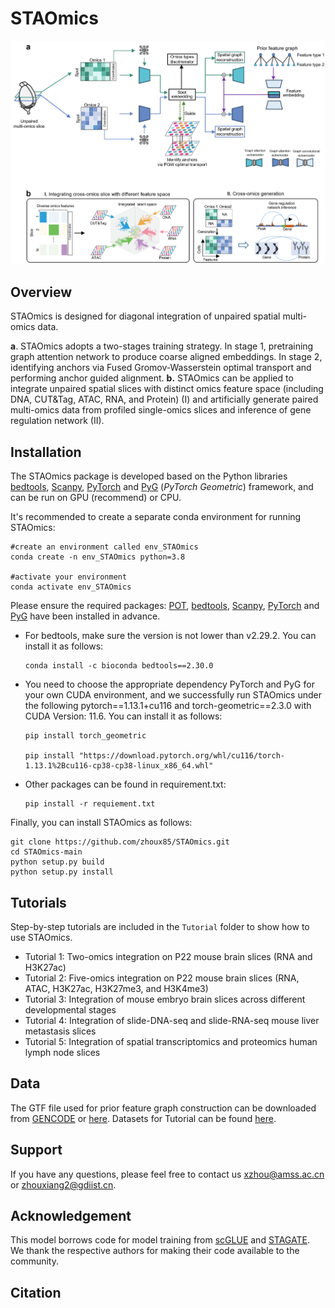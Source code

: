 # STAOmics

![](https://github.com/zhanglabtools/STAOmics/blob/main/STAOmics_overview.png)


## Overview

STAOmics is designed for diagonal integration of unpaired spatial multi-omics data.

**a**. STAOmics adopts a two-stages training strategy. In stage 1, pretraining graph attention network to produce coarse aligned embeddings. In stage 2, identifying anchors via Fused Gromov-Wasserstein optimal transport and performing anchor guided alignment. **b.** STAOmics can be applied to integrate unpaired spatial slices with distinct omics feature space (including DNA, CUT&Tag, ATAC, RNA, and Protein) (I) and artificially generate paired multi-omics data from profiled single-omics slices and inference of gene regulation network (II).



## Installation
The STAOmics package is developed based on the Python libraries [bedtools](https://anaconda.org/bioconda/bedtools), [Scanpy](https://scanpy.readthedocs.io/en/stable/), [PyTorch](https://pytorch.org/) and [PyG](https://github.com/pyg-team/pytorch_geometric) (*PyTorch Geometric*) framework, and can be run on GPU (recommend) or CPU.

It's recommended to create a separate conda environment for running STAOmics:

```
#create an environment called env_STAOmics
conda create -n env_STAOmics python=3.8

#activate your environment
conda activate env_STAOmics
```

Please ensure the required packages: [POT](https://pythonot.github.io/), [bedtools](https://anaconda.org/bioconda/bedtools), [Scanpy](https://scanpy.readthedocs.io/en/stable/), [PyTorch](https://pytorch.org/) and [PyG](https://github.com/pyg-team/pytorch_geometric) have been installed in advance.

- For bedtools, make sure the version is not lower than v2.29.2. You can install it as follows:

  ```
  conda install -c bioconda bedtools==2.30.0
  ```

- You need to choose the appropriate dependency PyTorch and PyG for your own CUDA environment, and we successfully run STAOmics under the following pytorch==1.13.1+cu116 and torch-geometric==2.3.0 with CUDA Version: 11.6. You can install it as follows:

  ```
  pip install torch_geometric
  
  pip install "https://download.pytorch.org/whl/cu116/torch-1.13.1%2Bcu116-cp38-cp38-linux_x86_64.whl"
  ```

- Other packages can be found in requirement.txt:

  ```
  pip install -r requiement.txt
  ```



Finally, you can install STAOmics as follows:

```
git clone https://github.com/zhoux85/STAOmics.git
cd STAOmics-main
python setup.py build
python setup.py install
```



## Tutorials

Step-by-step tutorials are included in the `Tutorial` folder to show how to use STAOmics. 

- Tutorial 1: Two-omics integration on P22 mouse brain slices (RNA and H3K27ac)
- Tutorial 2: Five-omics integration on P22 mouse brain slices (RNA, ATAC, H3K27ac, H3K27me3, and H3K4me3)
- Tutorial 3: Integration of mouse embryo brain slices across different developmental stages
- Tutorial 4: Integration of slide-DNA-seq and slide-RNA-seq mouse liver metastasis slices
- Tutorial 5: Integration of spatial transcriptomics and proteomics human lymph node slices


## Data

The GTF file used for prior feature graph construction can be downloaded from [GENCODE](ftp://ftp.ebi.ac.uk/pub/databases/gencode/Gencode_mouse/release_M25/gencode.vM25.chr_patch_hapl_scaff.annotation.gtf.gz) or [here](https://drive.google.com/file/d/1sHA15AAuwieKfukjuXcTKe4UrKVunRn3/view?usp=sharing). Datasets for Tutorial can be found [here]().


## Support

If you have any questions, please feel free to contact us [xzhou@amss.ac.cn](mailto:xzhou@amss.ac.cn) or zhouxiang2@gdiist.cn. 




## Acknowledgement
This model borrows code for model training from [scGLUE](https://github.com/gao-lab/GLUE) and [STAGATE](https://github.com/zhanglabtools/STAGATE). We thank the respective authors for making their code available to the community.



## Citation

